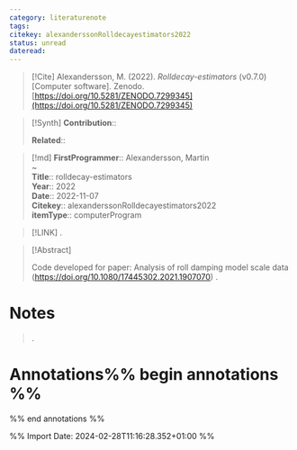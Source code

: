 ```yaml
---
category: literaturenote
tags: 
citekey: alexanderssonRolldecayestimators2022
status: unread
dateread:
---
```


> [!Cite]
> Alexandersson, M. (2022). _Rolldecay-estimators_ (v0.7.0) [Computer software]. Zenodo. [https://doi.org/10.5281/ZENODO.7299345](https://doi.org/10.5281/ZENODO.7299345)

>[!Synth]
>**Contribution**:: 
>
>**Related**:: 
>

>[!md]
> **FirstProgrammer**:: Alexandersson, Martin  
~    
> **Title**:: rolldecay-estimators  
> **Year**:: 2022  
> **Date**:: 2022-11-07  
> **Citekey**:: alexanderssonRolldecayestimators2022  
> **itemType**:: computerProgram    

> [!LINK] 
>.

> [!Abstract]
>
> Code developed for paper: Analysis of roll damping model scale data (https://doi.org/10.1080/17445302.2021.1907070)
>.
> 
# Notes
>.


# Annotations%% begin annotations %%


%% end annotations %%

%% Import Date: 2024-02-28T11:16:28.352+01:00 %%

